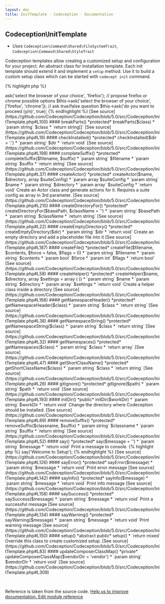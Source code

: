 ```yaml
---
layout: doc
title: InitTemplate - Codeception - Documentation
---
```



## Codeception\InitTemplate


* *Uses* `Codeception\Command\Shared\FileSystemTrait`, `Codeception\Command\Shared\StyleTrait`

Codeception templates allow creating a customized setup and configuration for your project.
An abstract class for installation template. Each init template should extend it and implement a `setup` method.
Use it to build a custom setup class which can be started with `codecept init` command.


{% highlight php %}

<?php
namespace Codeception\Template; // it is important to use this namespace so codecept init could locate this template
class CustomInstall extends \Codeception\InitTemplate
{
     public function setup()
     {
        // implement this
     }
}

{% endhighlight %}
This class provides various helper methods for building customized setup


#### __construct()

 *public* __construct($input, $output)


* `param \Symfony\Component\Console\Input\InputInterface` $input
* `param \Symfony\Component\Console\Output\OutputInterface` $output

[See source](https://github.com/Codeception/Codeception/blob/5.0/src/Codeception/InitTemplate.php#L60)

#### addModulesToComposer()

 *protected* addModulesToComposer(array $modules)


* `param array` $modules
* `return ?int`

[See source](https://github.com/Codeception/Codeception/blob/5.0/src/Codeception/InitTemplate.php#L237)

#### addStyles()

 *public* addStyles($output)


* `param \Symfony\Component\Console\Output\OutputInterface` $output
* `return void`

[See source](https://github.com/Codeception/Codeception/blob/5.0/src/Codeception/InitTemplate.php#L12)

#### ask()

 *protected* ask($question, $answer = null)


* `param string` $question
* `param array|string|bool|null` $answer
* `return mixed|string`

{% highlight php %}

<?php
// propose firefox as default browser
$this->ask('select the browser of your choice', 'firefox');

// propose firefox or chrome possible options
$this->ask('select the browser of your choice', ['firefox', 'chrome']);

// ask true/false question
$this->ask('do you want to proceed (y/n)', true);

{% endhighlight %}

[See source](https://github.com/Codeception/Codeception/blob/5.0/src/Codeception/InitTemplate.php#L100)

#### breakParts()

 *protected* breakParts($class)


* `param string` $class
* `return string[]`

[See source](https://github.com/Codeception/Codeception/blob/5.0/src/Codeception/InitTemplate.php#L19)

#### checkInstalled()

 *protected* checkInstalled($dir = '.')


* `param string` $dir
* `return void`

[See source](https://github.com/Codeception/Codeception/blob/5.0/src/Codeception/InitTemplate.php#L198)

#### completeSuffix()

 *protected* completeSuffix($filename, $suffix)


* `param string` $filename
* `param string` $suffix
* `return string`

[See source](https://github.com/Codeception/Codeception/blob/5.0/src/Codeception/InitTemplate.php#L37)

#### createActor()

 *protected* createActor($name, $directory, array $suiteConfig)


* `param array<string,` $ mixed> $suiteConfig
* `param string` $name
* `param string` $directory
* `param array` $suiteConfig
* `return void`

Create an Actor class and generate actions for it.

Requires a suite config as array in 3rd parameter.

[See source](https://github.com/Codeception/Codeception/blob/5.0/src/Codeception/InitTemplate.php#L210)

#### createDirectoryFor()

 *protected* createDirectoryFor($basePath, $className = '')


* `param string` $basePath
* `param string` $className
* `return string`

[See source](https://github.com/Codeception/Codeception/blob/5.0/src/Codeception/InitTemplate.php#L22)

#### createEmptyDirectory()

 *protected* createEmptyDirectory($dir)


* `param string` $dir
* `return void`

Create an empty directory and add a placeholder file into it

[See source](https://github.com/Codeception/Codeception/blob/5.0/src/Codeception/InitTemplate.php#L187)

#### createFile()

 *protected* createFile($filename, $contents, $force = false, $flags = 0)


* `param string` $filename
* `param string` $contents
* `param bool` $force
* `param int` $flags
* `return bool`

[See source](https://github.com/Codeception/Codeception/blob/5.0/src/Codeception/InitTemplate.php#L58)

#### createHelper()

 *protected* createHelper($name, $directory, array $settings = array ( ))


* `param string` $name
* `param string` $directory
* `param array` $settings
* `return void`

Create a helper class inside a directory

[See source](https://github.com/Codeception/Codeception/blob/5.0/src/Codeception/InitTemplate.php#L166)

#### getNamespaceHeader()

 *protected* getNamespaceHeader($class)


* `param string` $class
* `return string`

[See source](https://github.com/Codeception/Codeception/blob/5.0/src/Codeception/InitTemplate.php#L38)

#### getNamespaceString()

 *protected* getNamespaceString($class)


* `param string` $class
* `return string`

[See source](https://github.com/Codeception/Codeception/blob/5.0/src/Codeception/InitTemplate.php#L32)

#### getNamespaces()

 *protected* getNamespaces($class)


* `param string` $class
* `return array`

[See source](https://github.com/Codeception/Codeception/blob/5.0/src/Codeception/InitTemplate.php#L47)

#### getShortClassName()

 *protected* getShortClassName($class)


* `param string` $class
* `return string`

[See source](https://github.com/Codeception/Codeception/blob/5.0/src/Codeception/InitTemplate.php#L26)

#### gitIgnore()

 *protected* gitIgnore($path)


* `param string` $path
* `return void`

[See source](https://github.com/Codeception/Codeception/blob/5.0/src/Codeception/InitTemplate.php#L193)

#### initDir()

 *public* initDir($workDir)


* `param string` $workDir
* `return void`

Change the directory where Codeception should be installed.

[See source](https://github.com/Codeception/Codeception/blob/5.0/src/Codeception/InitTemplate.php#L69)

#### removeSuffix()

 *protected* removeSuffix($classname, $suffix)


* `param string` $classname
* `param string` $suffix
* `return string`

[See source](https://github.com/Codeception/Codeception/blob/5.0/src/Codeception/InitTemplate.php#L52)

#### say()

 *protected* say($message = '')


* `param string` $message
* `return void`

Print a message to console.

{% highlight php %}

<?php
$this->say('Welcome to Setup');

{% endhighlight %}

[See source](https://github.com/Codeception/Codeception/blob/5.0/src/Codeception/InitTemplate.php#L126)

#### sayError()

 *protected* sayError($message)


* `param string` $message
* `return void`

Print error message

[See source](https://github.com/Codeception/Codeception/blob/5.0/src/Codeception/InitTemplate.php#L142)

#### sayInfo()

 *protected* sayInfo($message)


* `param string` $message
* `return void`

Print info message

[See source](https://github.com/Codeception/Codeception/blob/5.0/src/Codeception/InitTemplate.php#L158)

#### saySuccess()

 *protected* saySuccess($message)


* `param string` $message
* `return void`

Print a successful message

[See source](https://github.com/Codeception/Codeception/blob/5.0/src/Codeception/InitTemplate.php#L134)

#### sayWarning()

 *protected* sayWarning($message)


* `param string` $message
* `return void`

Print warning message

[See source](https://github.com/Codeception/Codeception/blob/5.0/src/Codeception/InitTemplate.php#L150)

#### setup()

 *abstract public* setup()


* `return mixed`

Override this class to create customized setup.

[See source](https://github.com/Codeception/Codeception/blob/5.0/src/Codeception/InitTemplate.php#L83)

#### updateComposerClassMap()

 *private* updateComposerClassMap($vendorDir = 'vendor')


* `param string` $vendorDir
* `return void`

[See source](https://github.com/Codeception/Codeception/blob/5.0/src/Codeception/InitTemplate.php#L309)

<p>&nbsp;</p><div class="alert alert-warning">Reference is taken from the source code. <a href="https://github.com/Codeception/Codeception/blob/5.0/src/Codeception/InitTemplate.php">Help us to improve documentation. Edit module reference</a></div>
